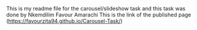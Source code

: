 This is my readme file for the carousel/slideshow task and this task was done by Nkemdilim Favour Amarachi
This is the link of the published page (https://favourzita94.github.io/Carousel-Task/)
